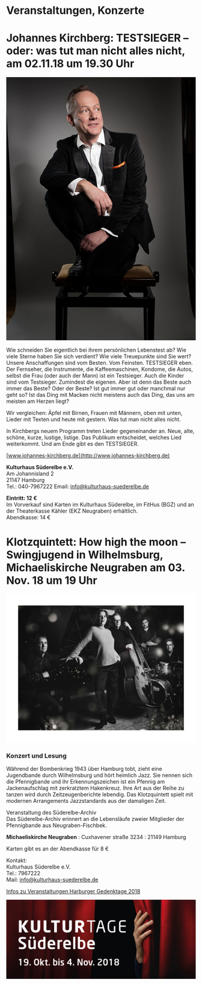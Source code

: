 # Veranstaltungen, Konzerte




# Johannes Kirchberg: TESTSIEGER – oder: was tut man nicht alles nicht, am 02.11.18 um 19.30 Uhr 

![](/img/Kirchberg_Testsieger_2.jpg)

Wie schneiden Sie eigentlich bei ihrem persönlichen Lebenstest ab? Wie viele Sterne haben
Sie sich verdient? Wie viele Treuepunkte sind Sie wert? Unsere Anschaffungen sind vom Besten.
Vom Feinsten. TESTSIEGER eben. Der Fernseher, die Instrumente, die Kaffeemaschinen, Kondome, die Autos,
selbst die Frau (oder auch der Mann) ist ein Testsieger. Auch die Kinder sind vom Testsieger. Zumindest die
eigenen. Aber ist denn das Beste auch immer das Beste? Oder der Beste? Ist gut immer gut oder
manchmal nur geht so? Ist das Ding mit Macken nicht meistens auch das Ding, das uns am meisten am Herzen liegt?

Wir vergleichen: Äpfel mit Birnen, Frauen mit Männern, oben mit unten, Lieder mit Texten
und heute mit gestern. Was tut man nicht alles nicht.

In Kirchbergs neuem Programm treten Lieder gegeneinander an. Neue, alte, schöne, kurze,
lustige, listige. Das Publikum entscheidet, welches Lied weiterkommt. Und am Ende gibt es den TESTSIEGER.


[www.johannes-kirchberg.de](http://www.johannes-kirchberg.de)

**Kulturhaus Süderelbe e.V.**  
Am Johannisland 2  
21147 Hamburg  
Tel.: 040-7967222
Email: info@kulturhaus-suederelbe.de  

**Eintritt: 12 €**  
Im Vorverkauf sind Karten im Kulturhaus Süderelbe, im FitHus (BGZ) und
an der Theaterkasse Kähler (EKZ Neugraben) erhältlich.  
Abendkasse: 14 €




# Klotzquintett: How high the moon – Swingjugend in Wilhelmsburg, Michaeliskirche Neugraben am 03. Nov. 18 um 19 Uhr 

![](/img/KlotzQuintett.jpg)

### Konzert und Lesung

Während der Bombenkrieg 1943 über Hamburg tobt, zieht eine Jugendbande durch Wilhelmsburg und hört heimlich Jazz. 
Sie nennen sich die Pfennigbande und ihr Erkennungszeichen ist ein Pfennig am Jackenaufschlag mit zerkratztem Hakenkreuz.
Ihre Art aus der Reihe zu tanzen wird durch Zeitzeugenberichte lebendig. Das Klotzquintett spielt mit modernen Arrangements
Jazzstandards aus der damaligen Zeit.  

Veranstaltung des Süderelbe-Archiv  
Das Süderelbe-Archiv erinnert an die Lebensläufe zweier Mitglieder der Pfennigbande aus Neugraben-Fischbek. 

**Michaeliskirche Neugraben**
:   Cuxhavener straße 3234 
:   21149 Hamburg  

Karten gibt es an der Abendkasse für 8 €

Kontakt:  
Kulturhaus Süderelbe e.V.  
Tel.: 7967222  
Mail: info@kulturhaus-suederelbe.de 
  
[Infos zu Veranstaltungen Harburger Gedenktage 2018](http://gedenken-in-harburg.de/start/veranstaltungen/veranstaltungsdetails/event/harburger-gedenktage-2018/)

![](/img/kulturtage-2018-logo.jpg)
